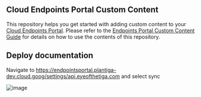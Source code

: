 ## Cloud Endpoints Portal Custom Content

This repository helps you get started with adding custom content to your [Cloud
Endpoints Portal](https://cloud.google.com/endpoints/docs/dev-portal-overview).
Please refer to the [Endpoints Portal Custom Content
Guide](https://cloud.google.com/endpoints/docs/dev-portal-add-custom-content)
for details on how to use the contents of this repository.

## Deploy documentation

Navigate to https://endpointsportal.plantiga-dev.cloud.goog/settings/api.eyeofthetiga.com and select sync

![image](https://user-images.githubusercontent.com/741611/124152471-690ea500-da48-11eb-8fb2-82459192c697.png)
